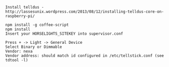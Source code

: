     Install telldus - http://lassesunix.wordpress.com/2013/08/12/installing-telldus-core-on-raspberry-pi/

    npm install -g coffee-script
    npm install
    Insert your HORSELIGHTS_SITEKEY into supervisor.conf

    Press + -> Light -> General Device
    Select Binary or Dimmable
    Vendor: nexa
    Vendor address: should match id configured in /etc/tellstick.conf (see tdtool -l)


